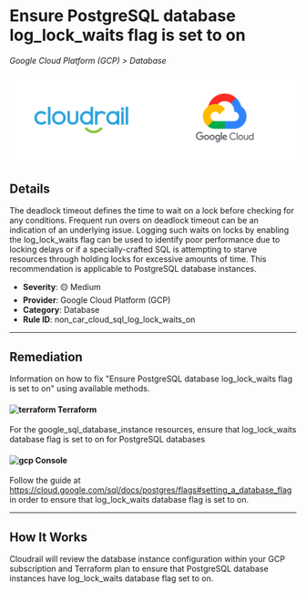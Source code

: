 # Ensure PostgreSQL database log_lock_waits flag is set to on

*Google Cloud Platform (GCP) > Database*

![Cloudrail and Google Cloud Platform (GCP) logos](../images/cloudrail_gcp.png)

## Details
The deadlock timeout defines the time to wait on a lock before checking for any conditions. Frequent run overs on deadlock timeout can be an indication of an underlying issue. Logging such waits on locks by enabling the log_lock_waits flag can be used to identify poor performance due to locking delays or if a specially-crafted SQL is attempting to starve resources through holding locks for excessive amounts of time. This recommendation is applicable to PostgreSQL database instances.

- **Severity**: 🟡 Medium
- **Provider**: Google Cloud Platform (GCP)
- **Category**: Database
- **Rule ID**: non_car_cloud_sql_log_lock_waits_on

---

## Remediation
Information on how to fix "Ensure PostgreSQL database log_lock_waits flag is set to on" using available methods.


####  <img src="../_media/emojis/terraform.png" alt="terraform" width="20"/>  Terraform
For the google_sql_database_instance resources, ensure that log_lock_waits database flag is set to on for PostgreSQL databases










####  <img src="../_media/emojis/gcp.png" alt="gcp" width="20"/> Console
Follow the guide at <https://cloud.google.com/sql/docs/postgres/flags#setting_a_database_flag> in order to ensure that log_lock_waits database flag is set to on.




---

## How It Works
Cloudrail will review the database instance configuration within your GCP subscription and Terraform plan to ensure that PostgreSQL database instances have log_lock_waits database flag set to on.